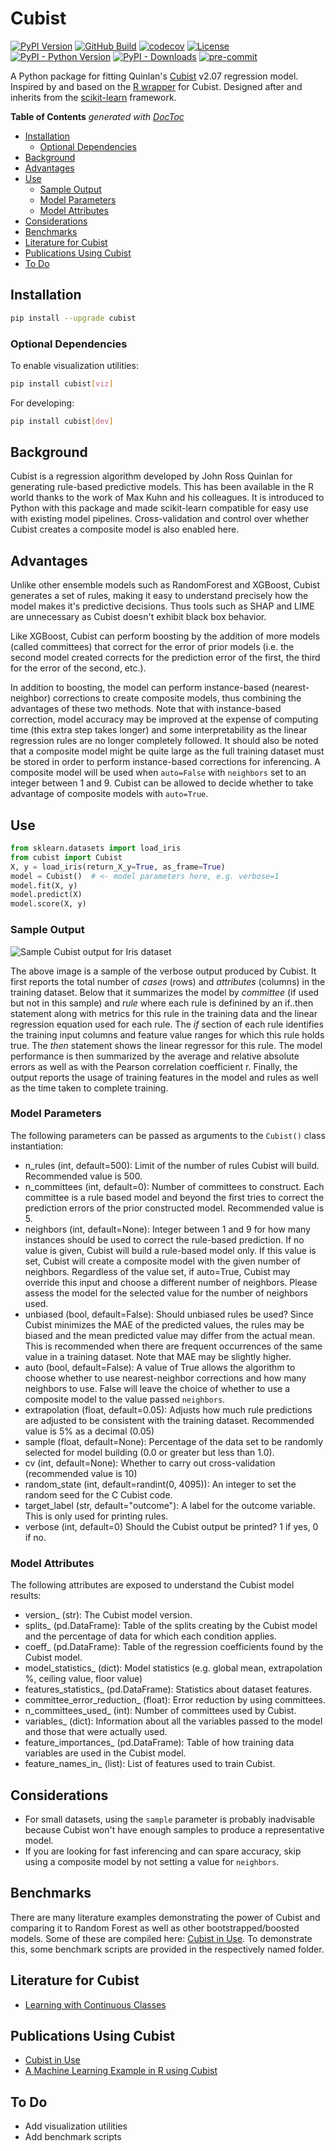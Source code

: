 # Cubist

[![PyPI Version](https://badge.fury.io/py/cubist.svg)](https://badge.fury.io/py/cubist)
[![GitHub Build](https://github.com/pjaselin/Cubist/actions/workflows/tests.yml/badge.svg)](https://github.com/pjaselin/Cubist/actions)
[![codecov](https://codecov.io/gh/pjaselin/Cubist/graph/badge.svg?token=8FAZDANIP7)](https://codecov.io/gh/pjaselin/Cubist)
[![License](https://img.shields.io/pypi/l/cubist.svg)](https://pypi.python.org/pypi/cubist)
[![PyPI - Python Version](https://img.shields.io/pypi/pyversions/cubist.svg)](https://pypi.org/project/cubist)
[![PyPI - Downloads](https://img.shields.io/pypi/dm/cubist)](https://pypi.org/project/cubist)
[![pre-commit](https://img.shields.io/badge/pre--commit-enabled-brightgreen?logo=pre-commit)](https://github.com/pre-commit/pre-commit)

A Python package for fitting Quinlan's [Cubist](https://www.rulequest.com/cubist-unix.html) v2.07 regression model. Inspired by and based on the [R wrapper](https://github.com/topepo/Cubist) for Cubist. Designed after and inherits from the [scikit-learn](https://scikit-learn.org/stable/) framework.

<!-- START doctoc generated TOC please keep comment here to allow auto update -->
<!-- DON'T EDIT THIS SECTION, INSTEAD RE-RUN doctoc TO UPDATE -->
**Table of Contents**  *generated with [DocToc](https://github.com/thlorenz/doctoc)*

- [Installation](#installation)
  - [Optional Dependencies](#optional-dependencies)
- [Background](#background)
- [Advantages](#advantages)
- [Use](#use)
  - [Sample Output](#sample-output)
  - [Model Parameters](#model-parameters)
  - [Model Attributes](#model-attributes)
- [Considerations](#considerations)
- [Benchmarks](#benchmarks)
- [Literature for Cubist](#literature-for-cubist)
- [Publications Using Cubist](#publications-using-cubist)
- [To Do](#to-do)

<!-- END doctoc generated TOC please keep comment here to allow auto update -->

## Installation

```bash
pip install --upgrade cubist
```

### Optional Dependencies

To enable visualization utilities:

```bash
pip install cubist[viz]
```

For developing:

```bash
pip install cubist[dev]
```

## Background

Cubist is a regression algorithm developed by John Ross Quinlan for generating rule-based predictive models. This has been available in the R world thanks to the work of Max Kuhn and his colleagues. It is introduced to Python with this package and made scikit-learn compatible for easy use with existing model pipelines. Cross-validation and control over whether Cubist creates a composite model is also enabled here.

## Advantages

Unlike other ensemble models such as RandomForest and XGBoost, Cubist generates a set of rules, making it easy to understand precisely how the model makes it's predictive decisions. Thus tools such as SHAP and LIME are unnecessary as Cubist doesn't exhibit black box behavior.

Like XGBoost, Cubist can perform boosting by the addition of more models (called committees) that correct for the error of prior models (i.e. the second model created corrects for the prediction error of the first, the third for the error of the second, etc.).

In addition to boosting, the model can perform instance-based (nearest-neighbor) corrections to create composite models, thus combining the advantages of these two methods. Note that with instance-based correction, model accuracy may be improved at the expense of computing time (this extra step takes longer) and some interpretability as the linear regression rules are no longer completely followed. It should also be noted that a composite model might be quite large as the full training dataset must be stored in order to perform instance-based corrections for inferencing. A composite model will be used when `auto=False` with `neighbors` set to an integer between 1 and 9. Cubist can be allowed to decide whether to take advantage of composite models with `auto=True`.

## Use

```python
from sklearn.datasets import load_iris
from cubist import Cubist
X, y = load_iris(return_X_y=True, as_frame=True)
model = Cubist()  # <- model parameters here, e.g. verbose=1
model.fit(X, y)
model.predict(X)
model.score(X, y)
```

### Sample Output

![Sample Cubist output for Iris dataset](./www/iris_cubist_output.png)

The above image is a sample of the verbose output produced by Cubist. It first reports the total number of *cases* (rows) and *attributes* (columns) in the training dataset. Below that it summarizes the model by *committee* (if used but not in this sample) and *rule* where each rule is definined by an if..then statement along with metrics for this rule in the training data and the linear regression equation used for each rule. The *if* section of each rule identifies the training input columns and feature value ranges for which this rule holds true. The *then* statement shows the linear regressor for this rule. The model performance is then summarized by the average and relative absolute errors as well as with the Pearson correlation coefficient r. Finally, the output reports the usage of training features in the model and rules as well as the time taken to complete training.

### Model Parameters

The following parameters can be passed as arguments to the ```Cubist()``` class instantiation:

- n_rules (int, default=500): Limit of the number of rules Cubist will build. Recommended value is 500.
- n_committees (int, default=0): Number of committees to construct. Each committee is a rule based model and beyond the first tries to correct the prediction errors of the prior constructed model. Recommended value is 5.
- neighbors (int, default=None): Integer between 1 and 9 for how many instances should be used to correct the rule-based prediction. If no value is given, Cubist will build a rule-based model only. If this value is set, Cubist will create a composite model with the given number of neighbors. Regardless of the value set, if auto=True, Cubist may override this input and choose a different number of neighbors. Please assess the model for the selected value for the number of neighbors used.
- unbiased (bool, default=False): Should unbiased rules be used? Since Cubist minimizes the MAE of the predicted values, the rules may be biased and the mean predicted value may differ from the actual mean. This is recommended when there are frequent occurrences of the same value in a training dataset. Note that MAE may be slightly higher.
- auto (bool, default=False): A value of True allows the algorithm to choose whether to use nearest-neighbor corrections and how many neighbors to use. False will leave the choice of whether to use a composite model to the value passed `neighbors`.
- extrapolation (float, default=0.05): Adjusts how much rule predictions are adjusted to be consistent with the training dataset. Recommended value is 5% as a decimal (0.05)
- sample (float, default=None): Percentage of the data set to be randomly selected for model building (0.0 or greater but less than 1.0).
- cv (int, default=None): Whether to carry out cross-validation (recommended value is 10)
- random_state (int, default=randint(0, 4095)): An integer to set the random seed for the C Cubist code.
- target_label (str, default="outcome"): A label for the outcome variable. This is only used for printing rules.
- verbose (int, default=0) Should the Cubist output be printed? 1 if yes, 0 if no.

### Model Attributes

The following attributes are exposed to understand the Cubist model results:

- version_ (str): The Cubist model version.
- splits_ (pd.DataFrame): Table of the splits creating by the Cubist model and the percentage of data for which each condition applies.
- coeff_ (pd.DataFrame): Table of the regression coefficients found by the Cubist model.
- model_statistics_ (dict): Model statistics (e.g. global mean, extrapolation %, ceiling value, floor value)
- features_statistics_ (pd.DataFrame): Statistics about dataset features.
- committee_error_reduction_ (float): Error reduction by using committees.
- n_committees_used_ (int): Number of committees used by Cubist.
- variables_ (dict): Information about all the variables passed to the model and those that were actually used.
- feature_importances_ (pd.DataFrame): Table of how training data variables are used in the Cubist model.
- feature_names_in_ (list): List of features used to train Cubist.

## Considerations

- For small datasets, using the `sample` parameter is probably inadvisable because Cubist won't have enough samples to produce a representative model.
- If you are looking for fast inferencing and can spare accuracy, skip using a composite model by not setting a value for `neighbors`.

## Benchmarks

There are many literature examples demonstrating the power of Cubist and comparing it to Random Forest as well as other bootstrapped/boosted models. Some of these are compiled here: [Cubist in Use](https://www.rulequest.com/cubist-pubs.html). To demonstrate this, some benchmark scripts are provided in the respectively named folder.

## Literature for Cubist

- [Learning with Continuous Classes](https://sci2s.ugr.es/keel/pdf/algorithm/congreso/1992-Quinlan-AI.pdf)

## Publications Using Cubist

- [Cubist in Use](https://www.rulequest.com/cubist-pubs.html)
- [A Machine Learning Example in R using Cubist](https://www.linkedin.com/pulse/machine-learning-example-r-using-cubist-kirk-mettler)

## To Do

- Add visualization utilities
- Add benchmark scripts
